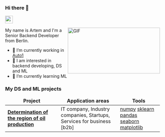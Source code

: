 ### Hi there 👋

<p><a href="https://www.linkedin.com/in/tzepart/"><img src="https://img.shields.io/badge/linkedin-%230077B5.svg?&style=for-the-badge&logo=linkedin&logoColor=white" height=25></a></p>

<img align="right" alt="GIF" src="https://github.com/abhisheknaiidu/abhisheknaiidu/blob/master/code.gif?raw=true" width="300" height="150" />

My name is Artem and I'm a Senior Backend Developer from Berlin.

- 🔭 I’m currently working in [Auto1](https://auto1.tech/)
- 🤔 I am interested in backend developing, DS and ML
- 🌱 I’m currently learning ML


<!--
**TzepART/tzepart** is a ✨ _special_ ✨ repository because its `README.md` (this file) appears on your GitHub profile.

Here are some ideas to get you started:

- 🔭 I’m currently working on ...
- 🌱 I’m currently learning ...
- 👯 I’m looking to collaborate on ...
- 🤔 I’m looking for help with ...
- 💬 Ask me about ...
- 📫 How to reach me: ...
- 😄 Pronouns: ...
- ⚡ Fun fact: ...
-->
  
  
  
<h3>My DS and ML projects</h3>
<table width=100%>
  <thead align="center">
    <tr border: none;>
      <td><b>Project</b></td>
      <td><b>Application areas</b></td>
      <td><b>Tools</b></td>
    </tr>
  </thead>
  <tbody>
    <tr>
          <td><a href="https://github.com/TzepART/choosing-oil-region"><b>Determination of the region of oil production</b></a></td>
          <td>IT company, Industry companies, Startups, Services for business [b2b]</td>
          <td><a href="https://numpy.org">numpy</a> <a href="https://scikit-learn.org/">sklearn</a> <a href="https://pandas.pydata.org/">pandas</a> <a href="https://seaborn.pydata.org/">seaborn</a> <a href="https://matplotlib.org/">matplotlib</a></td>
    </tr>
  </tbody>
</table>
